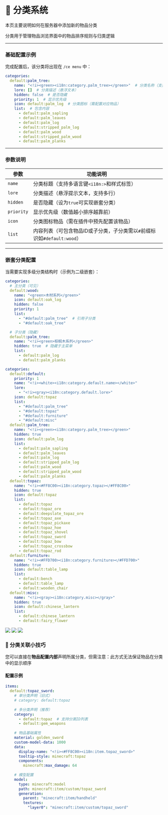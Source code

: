 # 📂 分类系统  
本页主要说明如何在服务器中添加新的物品分类  

分类用于管理物品浏览界面中的物品排序规则与归类逻辑  

---

### 基础配置示例  
完成配置后，该分类将出现在 `/ce menu` 中：  
```yaml
categories:
  default:palm_tree:
    name: "<!i><green><i18n:category.palm_tree></green>"  # 分类名称（支持MiniMessage格式）
    lore: []  # 分类描述（悬浮文本）
    hidden: false  # 是否隐藏
    priority: 1  # 显示优先级
    icon: default:palm_log  # 分类图标（需配置对应物品）
    list:  # 包含内容
      - default:palm_sapling
      - default:palm_leaves
      - default:palm_log
      - default:stripped_palm_log
      - default:palm_wood
      - default:stripped_palm_wood
      - default:palm_planks
```

---

### 参数说明  
| 参数       | 功能说明                                                                 |
|------------|--------------------------------------------------------------------------|
| `name`     | 分类标题（支持多语言键`<i18n:>`和样式标签）                              |
| `lore`     | 分类描述（悬浮提示文本，支持多行）                                       |
| `hidden`   | 是否隐藏（设为`true`可实现嵌套分类）                                     |
| `priority` | 显示优先级（数值越小排序越靠前）                                         |
| `icon`     | 分类图标物品（需在插件中预先配置该物品）                                 |
| `list`     | 内容列表（可包含物品ID或子分类，子分类需以`#`前缀标识如`#default:wood`） |

---

### 嵌套分类配置  
当需要实现多级分类结构时（示例为二级嵌套）：  
```yaml
categories:
  # 主分类（可见）
  default:wood:
    name: "<green>木材系列</green>"
    icon: default:oak_log
    hidden: false
    priority: 1
    list:
      - "#default:palm_tree"  # 引用子分类
      - "#default:oak_tree"

  # 子分类（隐藏）
  default:palm_tree:
    name: "<!i><green>棕榈木系列</green>"
    hidden: true  # 隐藏于主菜单
    list:
      - default:palm_log
      - default:palm_planks
```  
```yaml
categories:
  default:default:
    priority: 1
    name: "<!i><white><i18n:category.default.name></white>"
    lore:
      - "<!i><gray><i18n:category.default.lore>"
    icon: default:topaz
    list:
      - "#default:palm_tree"
      - "#default:topaz"
      - "#default:furniture"
      - "#default:misc"
  default:palm_tree:
    name: "<!i><green><i18n:category.palm_tree></green>"
    hidden: true
    icon: default:palm_log
    list:
      - default:palm_sapling
      - default:palm_leaves
      - default:palm_log
      - default:stripped_palm_log
      - default:palm_wood
      - default:stripped_palm_wood
      - default:palm_planks
  default:topaz:
    name: "<!i><#FF8C00><i18n:category.topaz></#FF8C00>"
    hidden: true
    icon: default:topaz
    list:
      - default:topaz
      - default:topaz_ore
      - default:deepslate_topaz_ore
      - default:topaz_axe
      - default:topaz_pickaxe
      - default:topaz_hoe
      - default:topaz_shovel
      - default:topaz_sword
      - default:topaz_bow
      - default:topaz_crossbow
      - default:topaz_rod
  default:furniture:
    name: "<!i><#FFD700><i18n:category.furniture></#FFD700>"
    hidden: true
    icon: default:table_lamp
    list:
      - default:bench
      - default:table_lamp
      - default:wooden_chair
  default:misc:
    name: "<!i><gray><i18n:category.misc></gray>"
    hidden: true
    icon: default:chinese_lantern
    list:
      - default:chinese_lantern
      - default:fairy_flower
```  

![](category/image.png)
![](category/1.png)
![](category/2.png)


### 📌 分类关联小技巧  
您可以直接在**物品配置内部**声明所属分类，但需注意：此方式无法保证物品在分类中的显示顺序  

#### 配置示例  
```yaml
items:
  default:topaz_sword:
    # 单分类声明（旧式）
    # category: default:topaz 
    
    # 多分类声明（推荐）
    category:
      - default:topaz  # 支持分类ID列表
      - default:gem_weapons
    
    # 物品基础属性  
    material: golden_sword
    custom-model-data: 1000
    data:
      display-name: "<!i><#FF8C00><i18n:item.topaz_sword>"
      tooltip-style: minecraft:topaz
      components:
        minecraft:max_damage: 64
    
    # 模型配置
    model:
      type: minecraft:model
      path: minecraft:item/custom/topaz_sword
      generation:
        parent: "minecraft:item/handheld"
        textures:
          "layer0": "minecraft:item/custom/topaz_sword"
```
